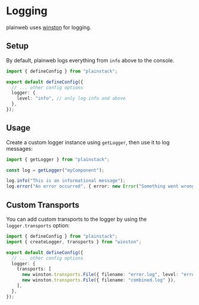 # Logging

plainweb uses [winston](https://github.com/winstonjs/winston) for logging.

## Setup

By default, plainweb logs everything from `info` above to the console.

```typescript
import { defineConfig } from "plainstack";

export default defineConfig({
  // ... other config options
  logger: {
    level: "info", // only log info and above
  },
});
```

## Usage

Create a custom logger instance using `getLogger`, then use it to log messages:

```typescript
import { getLogger } from "plainstack";

const log = getLogger("myComponent");

log.info("This is an informational message");
log.error("An error occurred", { error: new Error("Something went wrong") });
```

## Custom Transports

You can add custom transports to the logger by using the `logger.transports` option:

```typescript
import { defineConfig } from "plainstack";
import { createLogger, transports } from "winston";

export default defineConfig({
  // ... other config options
  logger: {
    transports: [
      new winston.transports.File({ filename: "error.log", level: "error" }),
      new winston.transports.File({ filename: "combined.log" }),
    ],
  },
});
```
